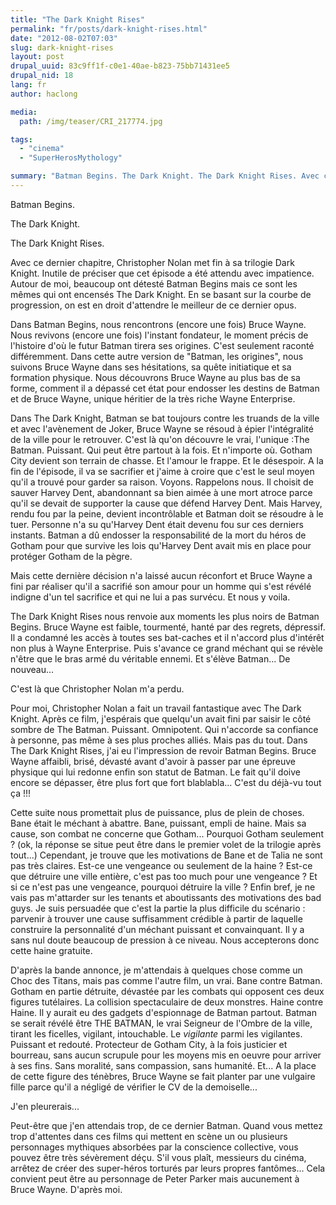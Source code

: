 ```yaml
---
title: "The Dark Knight Rises"
permalink: "fr/posts/dark-knight-rises.html"
date: "2012-08-02T07:03"
slug: dark-knight-rises
layout: post
drupal_uuid: 83c9ff1f-c0e1-40ae-b823-75bb71431ee5
drupal_nid: 18
lang: fr
author: haclong

media:
  path: /img/teaser/CRI_217774.jpg

tags:
  - "cinema"
  - "SuperHerosMythology"

summary: "Batman Begins. The Dark Knight. The Dark Knight Rises. Avec ce dernier chapitre, Christopher Nolan met fin à sa trilogie Dark Knight. Inutile de préciser que cet épisode a été attendu avec impatience. Autour de moi, beaucoup ont détesté Batman Begins mais ce sont les mêmes qui ont encensés The Dark Knight. En se basant sur la courbe de progression, on est en droit d'attendre le meilleur de ce dernier opus."
---
```


Batman Begins.

The Dark Knight.

The Dark Knight Rises.

Avec ce dernier chapitre, Christopher Nolan met fin à sa trilogie Dark Knight. Inutile de préciser que cet épisode a été attendu avec impatience. Autour de moi, beaucoup ont détesté Batman Begins mais ce sont les mêmes qui ont encensés The Dark Knight. En se basant sur la courbe de progression, on est en droit d'attendre le meilleur de ce dernier opus.

Dans Batman Begins, nous rencontrons (encore une fois) Bruce Wayne. Nous revivons (encore une fois) l'instant fondateur, le moment précis de l'histoire d'où le futur Batman tirera ses origines. C'est seulement raconté différemment. Dans cette autre version de "Batman, les origines", nous suivons Bruce Wayne dans ses hésitations, sa quête initiatique et sa formation physique. Nous découvrons Bruce Wayne au plus bas de sa forme, comment il a dépassé cet état pour endosser les destins de Batman et de Bruce Wayne, unique héritier de la très riche Wayne Enterprise.

Dans The Dark Knight, Batman se bat toujours contre les truands de la ville et avec l'avènement de Joker, Bruce Wayne se résoud à épier l'intégralité de la ville pour le retrouver. C'est là qu'on découvre le vrai, l'unique :The Batman. Puissant. Qui peut être partout à la fois. Et n'importe où. Gotham City devient son terrain de chasse. Et l'amour le frappe. Et le désespoir. A la fin de l'épisode, il va se sacrifier et j'aime à croire que c'est le seul moyen qu'il a trouvé pour garder sa raison. Voyons. Rappelons nous. Il choisit de sauver Harvey Dent, abandonnant sa bien aimée à une mort atroce parce qu'il se devait de supporter la cause que défend Harvey Dent. Mais Harvey, rendu fou par la peine, devient incontrôlable et Batman doit se résoudre à le tuer. Personne n'a su qu'Harvey Dent était devenu fou sur ces derniers instants. Batman a dû endosser la responsabilité de la mort du héros de Gotham pour que survive les lois qu'Harvey Dent avait mis en place pour protéger Gotham de la pègre.

Mais cette dernière décision n'a laissé aucun réconfort et Bruce Wayne a fini par réaliser qu'il a sacrifié son amour pour un homme qui s'est révélé indigne d'un tel sacrifice et qui ne lui a pas survécu. Et nous y voila.

The Dark Knight Rises nous renvoie aux moments les plus noirs de Batman Begins. Bruce Wayne est faible, tourmenté, hanté par des regrets, dépressif. Il a condamné les accès à toutes ses bat-caches et il n'accord plus d'intérêt non plus à Wayne Enterprise. Puis s'avance ce grand méchant qui se révèle n'être que le bras armé du véritable ennemi. Et s'élève Batman... De nouveau...

C'est là que Christopher Nolan m'a perdu.

Pour moi, Christopher Nolan a fait un travail fantastique avec The Dark Knight. Après ce film, j'espérais que quelqu'un avait fini par saisir le côté sombre de The Batman. Puissant. Omnipotent. Qui n'accorde sa confiance à personne, pas même à ses plus proches alliés. Mais pas du tout. Dans The Dark Knight Rises, j'ai eu l'impression de revoir Batman Begins. Bruce Wayne affaibli, brisé, dévasté avant d'avoir à passer par une épreuve physique qui lui redonne enfin son statut de Batman. Le fait qu'il doive encore se dépasser, être plus fort que fort blablabla... C'est du déjà-vu tout ça !!!

Cette suite nous promettait plus de puissance, plus de plein de choses. Bane était le méchant à abattre. Bane, puissant, empli de haine. Mais sa cause, son combat ne concerne que Gotham... Pourquoi Gotham seulement ? (ok, la réponse se situe peut être dans le premier volet de la trilogie après tout...) Cependant, je trouve que les motivations de Bane et de Talia ne sont pas très claires. Est-ce une vengeance ou seulement de la haine ? Est-ce que détruire une ville entière, c'est pas too much pour une vengeance ? Et si ce n'est pas une vengeance, pourquoi détruire la ville ? Enfin bref, je ne vais pas m'attarder sur les tenants et aboutissants des motivations des bad guys. Je suis persuadée que c'est la partie la plus difficile du scénario : parvenir à trouver une cause suffisamment crédible à partir de laquelle construire la personnalité d'un méchant puissant et convainquant. Il y a sans nul doute beaucoup de pression à ce niveau. Nous accepterons donc cette haine gratuite.

D'après la bande annonce, je m'attendais à quelques chose comme un Choc des Titans, mais pas comme l'autre film, un vrai. Bane contre Batman. Gotham en partie détruite, dévastée par les combats qui opposent ces deux figures tutélaires. La collision spectaculaire de deux monstres. Haine contre Haine. Il y aurait eu des gadgets d'espionnage de Batman partout. Batman se serait révélé être THE BATMAN, le vrai Seigneur de l'Ombre de la ville, tirant les ficelles, vigilant, intouchable. Le *vigilante* parmi les vigilantes. Puissant et redouté. Protecteur de Gotham City, à la fois justicier et bourreau, sans aucun scrupule pour les moyens mis en oeuvre pour arriver à ses fins. Sans moralité, sans compassion, sans humanité. Et... A la place de cette figure des ténèbres, Bruce Wayne se fait planter par une vulgaire fille parce qu'il a négligé de vérifier le CV de la demoiselle...

J'en pleurerais...

Peut-être que j'en attendais trop, de ce dernier Batman. Quand vous mettez trop d'attentes dans ces films qui mettent en scène un ou plusieurs personnages mythiques absorbées par la conscience collective, vous pouvez être très sévèrement déçu. S'il vous plaît, messieurs du cinéma, arrêtez de créer des super-héros torturés par leurs propres fantômes... Cela convient peut être au personnage de Peter Parker mais aucunement à Bruce Wayne. D'après moi.
